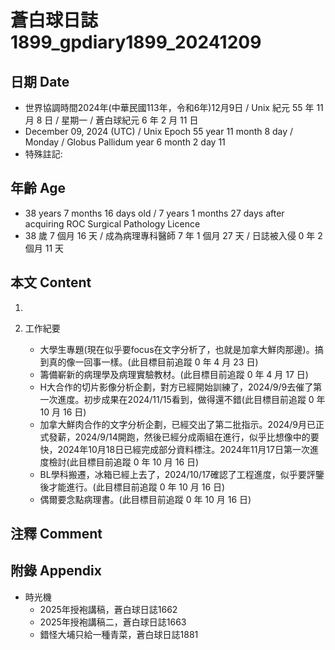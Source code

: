 [_metadata_:encoding]: - "utf-8"
[_metadata_:language]: - "zh-Hant-TW"
[_metadata_:fileformat]: - "markdown"
[_metadata_:MIME_type]: - "text/plain"
[_metadata_:markdown_version]: - "commonmark version 0.30"
[_metadata_:markdown_spec]: - "https://spec.commonmark.org/0.30/"

# 蒼白球日誌1899_gpdiary1899_20241209 #

## 日期 Date ##

* 世界協調時間2024年(中華民國113年，令和6年)12月9日 / Unix 紀元 55 年 11 月 8 日 / 星期一 / 蒼白球紀元 6 年 2 月 11 日
* December 09, 2024 (UTC) / Unix Epoch 55 year 11 month 8 day / Monday / Globus Pallidum year 6 month 2 day 11
* 特殊註記:

## 年齡 Age ##

* 38 years 7 months 16 days old / 7 years 1 months 27 days after acquiring ROC Surgical Pathology Licence
* 38 歲 7 個月 16 天 / 成為病理專科醫師 7 年 1 個月 27 天 / 日誌被入侵 0 年 2 個月 11 天

## 本文 Content ##

1. 

2. 工作紀要

    - 大學生專題(現在似乎要focus在文字分析了，也就是加拿大鮮肉那邊)。搞到真的像一回事一樣。(此目標目前追蹤 0 年 4 月 23 日)
    - 籌備嶄新的病理學及病理實驗教材。(此目標目前追蹤 0 年 4 月 17 日)
    - H大合作的切片影像分析企劃，對方已經開始訓練了，2024/9/9去催了第一次進度。初步成果在2024/11/15看到，做得還不錯(此目標目前追蹤 0 年 10 月 16 日)
    - 加拿大鮮肉合作的文字分析企劃，已經交出了第二批指示。2024/9月已正式發薪，2024/9/14開跑，然後已經分成兩組在進行，似乎比想像中的要快，2024年10月18日已經完成部分資料標注。2024年11月17日第一次進度檢討(此目標目前追蹤 0 年 10 月 16 日)
    - BL學科搬遷，冰箱已經上去了，2024/10/17確認了工程進度，似乎要評鑒後才能進行。(此目標目前追蹤 0 年 10 月 16 日)
    - 偶爾要念點病理書。(此目標目前追蹤 0 年 10 月 16 日)

## 注釋 Comment ##


## 附錄 Appendix ##

* 時光機
    - 2025年授袍講稿，蒼白球日誌1662
    - 2025年授袍講稿二，蒼白球日誌1663
    - 錯怪大埔只給一種青菜，蒼白球日誌1881
